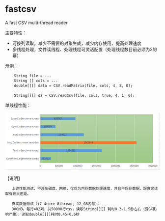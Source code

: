 # fastcsv
A fast CSV multi-thread reader

主要特性：
- 可按列读取，减少不需要的对象生成，减少内存使用，提高处理速度
- 多线程处理，文件读线程、处理线程可灵活配置（处理线程数目前必须为2的幂）

示例：

        String file = ...
        String [] cols = ...
        double[][] data = CSV.readMatrix(file, cols, 4, 8, 0);
    
        String[][] d2 = CSV.readCsv(file, cols, true, 4, 1, 0);

        
单线程性能：


![](fastcsv.PNG)



【说明】

       上述性能测试，不涉及磁盘、网络，仅仅为内存数据处理速度，并且不保存数据，跟真实读取有较大差距。
       
       真实数据测试（i7 4core 8thread, 12 GB内存）：
       300MB，每行482列，共50000行csv，读取String[][] 耗时0.3-1.5秒左右（受GC影响严重），读取double[][]耗时0.45-0.6秒
       
      

